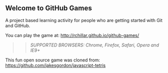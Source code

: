 ## Welcome to GitHub Games

A project based learning activity for people who are getting started with Git and GitHub.

You can play the game at: http://rchillar.github.io/github-games/

>> _*SUPPORTED BROWSERS*: Chrome, Firefox, Safari, Opera and IE9+_

This fun open source game was cloned from: https://github.com/jakesgordon/javascript-tetris
